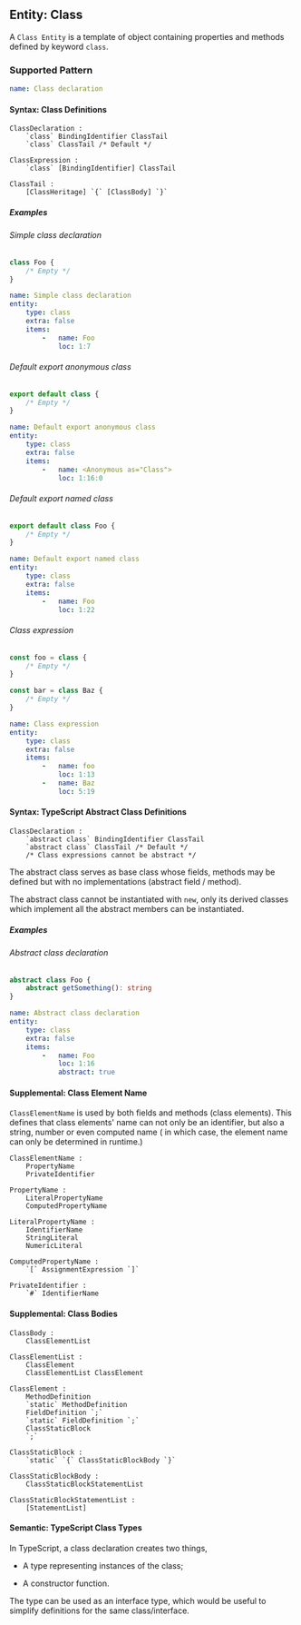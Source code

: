 ## Entity: Class

A `Class Entity` is a template of object containing properties
and methods defined by keyword `class`.

### Supported Pattern

```yaml
name: Class declaration
```

#### Syntax: Class Definitions

```text
ClassDeclaration :
    `class` BindingIdentifier ClassTail
    `class` ClassTail /* Default */

ClassExpression :
    `class` [BindingIdentifier] ClassTail

ClassTail :
    [ClassHeritage] `{` [ClassBody] `}`
```

##### Examples

###### Simple class declaration

```js
class Foo {
    /* Empty */
}
```

```yaml
name: Simple class declaration
entity:
    type: class
    extra: false
    items:
        -   name: Foo
            loc: 1:7
```

###### Default export anonymous class

```js
export default class {
    /* Empty */
}
```

```yaml
name: Default export anonymous class
entity:
    type: class
    extra: false
    items:
        -   name: <Anonymous as="Class">
            loc: 1:16:0
```

###### Default export named class

```js
export default class Foo {
    /* Empty */
}
```

```yaml
name: Default export named class
entity:
    type: class
    extra: false
    items:
        -   name: Foo
            loc: 1:22
```

###### Class expression

```js
const foo = class {
    /* Empty */
}

const bar = class Baz {
    /* Empty */
}
```

```yaml
name: Class expression
entity:
    type: class
    extra: false
    items:
        -   name: foo
            loc: 1:13
        -   name: Baz
            loc: 5:19
```

#### Syntax: TypeScript Abstract Class Definitions

```text
ClassDeclaration :
    `abstract class` BindingIdentifier ClassTail
    `abstract class` ClassTail /* Default */
    /* Class expressions cannot be abstract */
```

The abstract class serves as base class whose fields, methods may
be defined but with no implementations (abstract field / method).

The abstract class cannot be instantiated with `new`, only its
derived classes which implement all the abstract members can be
instantiated.

##### Examples

###### Abstract class declaration

```ts
abstract class Foo {
    abstract getSomething(): string
}
```

```yaml
name: Abstract class declaration
entity:
    type: class
    extra: false
    items:
        -   name: Foo
            loc: 1:16
            abstract: true
```

#### Supplemental: Class Element Name

`ClassElementName` is used by both fields and methods (class
elements). This defines that class elements' name can not only be
an identifier, but also a string, number or even computed name (
in which case, the element name can only be determined in
runtime.)

```text
ClassElementName :
    PropertyName
    PrivateIdentifier

PropertyName :
    LiteralPropertyName
    ComputedPropertyName

LiteralPropertyName :
    IdentifierName
    StringLiteral
    NumericLiteral

ComputedPropertyName :
    `[` AssignmentExpression `]`
    
PrivateIdentifier :
    `#` IdentifierName
```

#### Supplemental: Class Bodies

```text
ClassBody :
    ClassElementList

ClassElementList :
    ClassElement
    ClassElementList ClassElement

ClassElement :
    MethodDefinition
    `static` MethodDefinition
    FieldDefinition `;`
    `static` FieldDefinition `;`
    ClassStaticBlock
    `;`
    
ClassStaticBlock :
    `static` `{` ClassStaticBlockBody `}`

ClassStaticBlockBody :
    ClassStaticBlockStatementList

ClassStaticBlockStatementList :
    [StatementList]
```

#### Semantic: TypeScript Class Types

In TypeScript, a class declaration creates two things,

* A type representing instances of the class;

* A constructor function.

The type can be used as an interface type, which would be useful
to simplify definitions for the same class/interface.

